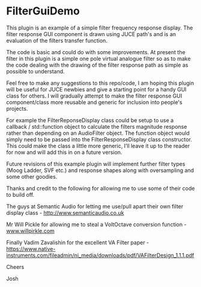 # FilterGuiDemo
This plugin is an example of a simple filter frequency response display. 
The filter response GUI component is drawn using JUCE path's and is an evaluation of the filters transfer function. 

The code is basic and could do with some improvements. At present the filter in this plugin is a simple one pole 
virtual analogue filter so as to make the code dealing with the drawing of the filter response path as simple as 
possible to understand. 

Feel free to make any suggestions to this repo/code, I am hoping this plugin will be useful for JUCE newbies and give a 
starting point for a handy GUI class for others. I will gradually attempt to make the filter response GUI component/class more
reusable and generic for inclusion into people's projects.

For example the FilterReponseDisplay class could be setup to use a callback / std::function object to calculate the filters magnitude response rather than depending on an AudioFilter object. The function object would simply need to be passed into the FilterResponseDisplay class constructor. This could make the class a little more generic, I’ll leave it up to the reader for now and will add this in on a future version. 

Future revisions of this example plugin will implement further filter types (Moog Ladder, SVF etc.) and response shapes along with oversampling and some other goodies. 




Thanks and credit to the following for allowing me to use some of their code to build off. 

The guys at Semantic Audio for letting me use/pull apart their own filter display class - http://www.semanticaudio.co.uk

Mr Will Pickle for allowing me to steal a VoltOctave conversion function - www.willpirkle.com

Finally Vadim Zavalishin for the excellent VA Filter paper - https://www.native-instruments.com/fileadmin/ni_media/downloads/pdf/VAFilterDesign_1.1.1.pdf

Cheers

Josh 